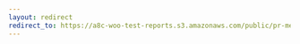 ```yaml
---
layout: redirect
redirect_to: https://a8c-woo-test-reports.s3.amazonaws.com/public/pr-merge/39799/api/index.html
---
```

